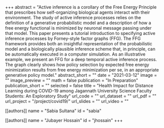 +++
abstract = "Active inference is a corollary of the Free Energy Principle that prescribes how self-organizing biological agents interact with their environment. The study of active inference processes relies on the definition of a generative probabilistic model and a description of how a free energy functional is minimized by neuronal message passing under that model. This paper presents a tutorial introduction to specifying active inference processes by Forney-style factor graphs (FFG). The FFG framework provides both an insightful representation of the probabilistic model and a biologically plausible inference scheme that, in principle, can be automatically executed in a computer simulation. As an illustrative example, we present an FFG for a deep temporal active inference process. The graph clearly shows how policy selection by expected free energy minimization results from free energy minimization per se, in an appropriate generative policy model."
abstract_short = ""
date = "2021-03-12"
image = ""
image_preview = ""
math = false
publication = "In Preparation"
publication_short = ""
selected = false
title = "Health Impact for Distance Learning during COVID-19 among Jagannath University Science Faculty Students: An Exploratory Study"
url_code = ""
url_dataset = ""
url_pdf = ""
url_project = "/project/covid19/"
url_slides = ""
url_video = ""

[[authors]]
    name = "Sabia Sultana"
    id = "sabia"

[[authors]]
    name = "Jubayer Hossain"
    id = "jhossain"
+++
